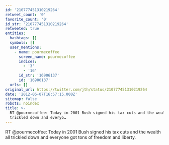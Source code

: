 ```yaml
---
id: '210777451310219264'
retweet_count: '0'
favorite_count: '0'
id_str: '210777451310219264'
retweeted: true
entities:
  hashtags: []
  symbols: []
  user_mentions:
    - name: pourmecoffee
      screen_name: pourmecoffee
      indices:
        - '3'
        - '16'
      id_str: '16906137'
      id: '16906137'
  urls: []
original_url: https://twitter.com/jth/status/210777451310219264
date: '2012-06-07T16:57:15.000Z'
sitemap: false
robots: noindex
title: >-
  RT @pourmecoffee: Today in 2001 Bush signed his tax cuts and the wealth all
  trickled down and everyo…
---
```


RT @pourmecoffee: Today in 2001 Bush signed his tax cuts and the wealth all trickled down and everyone got tons of freedom and liberty.